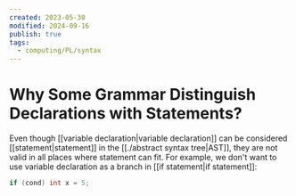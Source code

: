 ```yaml
---
created: 2023-05-30
modified: 2024-09-16
publish: true
tags:
  - computing/PL/syntax
---
```


# Why Some Grammar Distinguish Declarations with Statements?

Even though [[variable declaration|variable declaration]] can be considered [[statement|statement]] in the [[./abstract syntax tree|AST]], they are not valid in all places where statement can fit. For example, we don't want to use variable declaration as a branch in [[if statement|if statement]]:
```cpp
if (cond) int x = 5;
```
